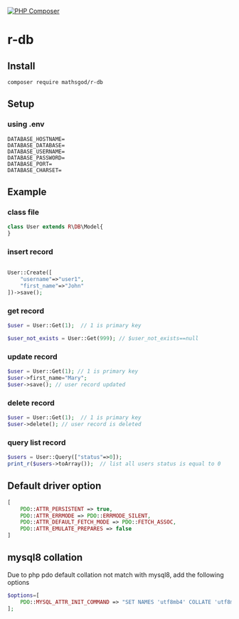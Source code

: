 [![PHP Composer](https://github.com/mathsgod/r-db/actions/workflows/php.yml/badge.svg)](https://github.com/mathsgod/r-db/actions/workflows/php.yml)

# r-db

## Install
```
composer require mathsgod/r-db
```

## Setup
### using .env
```
DATABASE_HOSTNAME=
DATABASE_DATABASE=
DATABASE_USERNAME=
DATABASE_PASSWORD=
DATABASE_PORT=
DATABASE_CHARSET=
```

## Example


### class file

```php
class User extends R\DB\Model{
} 
```

### insert record
```php

User::Create([
    "username"=>"user1",
    "first_name"=>"John"
])->save();
```

### get record
```php
$user = User::Get(1);  // 1 is primary key

$user_not_exists = User::Get(999); // $user_not_exists==null
```

### update record
```php
$user = User::Get(1); // 1 is primary key
$user->first_name="Mary";
$user->save(); // user record updated
```

### delete record
```php
$user = User::Get(1);  // 1 is primary key
$user->delete(); // user record is deleted
```

### query list record
```php
$users = User::Query(["status"=>0]);
print_r($users->toArray());  // list all users status is equal to 0
```

## Default driver option
```php
[
    PDO::ATTR_PERSISTENT => true,
    PDO::ATTR_ERRMODE => PDO::ERRMODE_SILENT,
    PDO::ATTR_DEFAULT_FETCH_MODE => PDO::FETCH_ASSOC,
    PDO::ATTR_EMULATE_PREPARES => false
]
```

## mysql8 collation
Due to php pdo default collation not match with mysql8, add the following options
```php
$options=[
    PDO::MYSQL_ATTR_INIT_COMMAND => "SET NAMES 'utf8mb4' COLLATE 'utf8mb4_0900_ai_ci'"
];
```